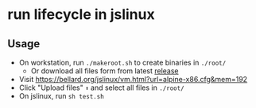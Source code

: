 # run lifecycle in jslinux

## Usage
* On workstation, run `./makeroot.sh` to create binaries in `./root/`
  * Or download all files form from latest [release](https://github.com/micahyoung/jslinux-lifecycle/releases)
* Visit https://bellard.org/jslinux/vm.html?url=alpine-x86.cfg&mem=192
* Click "Upload files" `⬆` and select all files in `./root/`
* On jslinux, run `sh test.sh`
